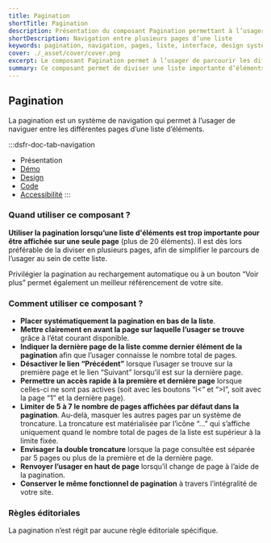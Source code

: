 ```yaml
---
title: Pagination
shortTitle: Pagination
description: Présentation du composant Pagination permettant à l’usager de naviguer facilement entre les pages d’une liste d’éléments trop longue pour être affichée en une seule fois.
shortDescription: Navigation entre plusieurs pages d’une liste
keywords: pagination, navigation, pages, liste, interface, design système, DSFR, accessibilité
cover: ./_asset/cover/cover.png
excerpt: Le composant Pagination permet à l’usager de parcourir les différentes pages d’une liste d’éléments, avec des repères clairs, une troncature automatique et des actions de navigation simples.
summary: Ce composant permet de diviser une liste importante d’éléments en plusieurs pages pour améliorer la lisibilité et l’expérience de navigation. Il intègre des repères de position, des boutons d’accès direct et une gestion responsive adaptée. Sa structure fixe garantit la cohérence et l’accessibilité dans l’ensemble des parcours utilisateurs tout en optimisant le référencement du contenu.
---
```


## Pagination

La pagination est un système de navigation qui permet à l’usager de naviguer entre les différentes pages d’une liste d’éléments.

:::dsfr-doc-tab-navigation
- Présentation
- [Démo](./demo/index.md)
- [Design](./design/index.md)
- [Code](./code/index.md)
- [Accessibilité](./accessibility/index.md)
:::

### Quand utiliser ce composant ?

**Utiliser la pagination lorsqu’une liste d'éléments est trop importante pour être affichée sur une seule page** (plus de 20 éléments). Il est dès lors préférable de la diviser en plusieurs pages, afin de simplifier le parcours de l’usager au sein de cette liste.

Privilégier la pagination au rechargement automatique ou à un bouton “Voir plus” permet également un meilleur référencement de votre site.

### Comment utiliser ce composant ?

- **Placer systématiquement la pagination en bas de la liste**.
- **Mettre clairement en avant la page sur laquelle l’usager se trouve** grâce à l’état courant disponible.
- **Indiquer la dernière page de la liste comme dernier élément de la pagination** afin que l’usager connaisse le nombre total de pages.
- **Désactiver le lien “Précédent”** lorsque l’usager se trouve sur la première page et le lien “Suivant” lorsqu’il est sur la dernière page.
- **Permettre un accès rapide à la première et dernière page** lorsque celles-ci ne sont pas actives (soit avec les boutons “I<“ et “>I”, soit avec la page “1” et la dernière page).
- **Limiter de 5 à 7 le nombre de pages affichées par défaut dans la pagination**. Au-delà, masquer les autres pages par un système de troncature. La troncature est matérialisée par l’icône “…” qui s’affiche uniquement quand le nombre total de pages de la liste est supérieur à la limite fixée.
- **Envisager la double troncature** lorsque la page consultée est séparée par 5 pages ou plus de la première et de la dernière page.
- **Renvoyer l’usager en haut de page** lorsqu’il change de page à l’aide de la pagination.
- **Conserver le même fonctionnel de pagination** à travers l’intégralité de votre site.

### Règles éditoriales

La pagination n’est régit par aucune règle éditoriale spécifique.